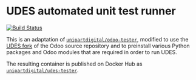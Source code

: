 # UDES automated unit test runner

[![Build Status](https://travis-ci.org/unipartdigital/udes-tester.svg?branch=master)](https://travis-ci.org/unipartdigital/udes-tester)

This is an adaptation of
[`unipartdigital/odoo-tester`](https://github.com/unipartdigital/odoo-tester),
modified to use the [UDES fork](https://github.com/unipartdigital/odoo)
of the Odoo source repository and to preinstall various Python
packages and Odoo modules that are required in order to run UDES.

The resulting container is published on Docker Hub as
[`unipartdigital/udes-tester`](https://hub.docker.com/r/unipartdigital/udes-tester/).
